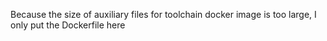 Because the size of auxiliary files for toolchain docker image is too large, I only put the Dockerfile here